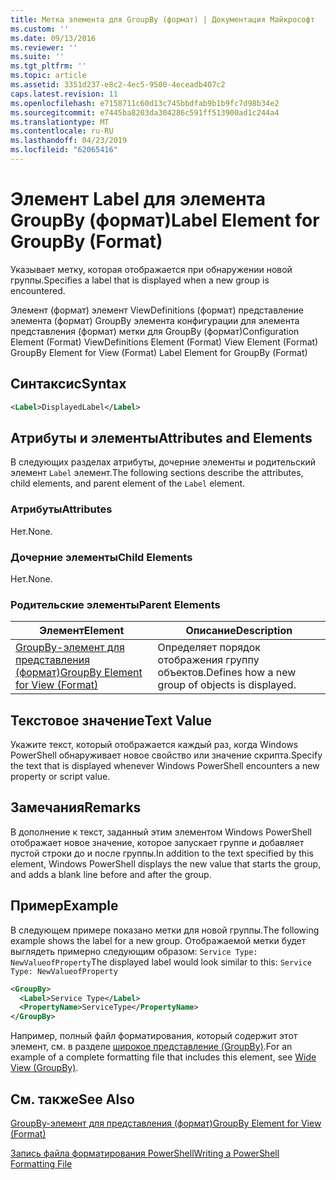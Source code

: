 ```yaml
---
title: Метка элемента для GroupBy (формат) | Документация Майкрософт
ms.custom: ''
ms.date: 09/13/2016
ms.reviewer: ''
ms.suite: ''
ms.tgt_pltfrm: ''
ms.topic: article
ms.assetid: 3351d237-e8c2-4ec5-9500-4eceadb407c2
caps.latest.revision: 11
ms.openlocfilehash: e7158711c60d13c745bbdfab9b1b9fc7d98b34e2
ms.sourcegitcommit: e7445ba8203da304286c591ff513900ad1c244a4
ms.translationtype: MT
ms.contentlocale: ru-RU
ms.lasthandoff: 04/23/2019
ms.locfileid: "62065416"
---
```

# <a name="label-element-for-groupby-format"></a><span data-ttu-id="1f722-102">Элемент Label для элемента GroupBy (формат)</span><span class="sxs-lookup"><span data-stu-id="1f722-102">Label Element for GroupBy (Format)</span></span>

<span data-ttu-id="1f722-103">Указывает метку, которая отображается при обнаружении новой группы.</span><span class="sxs-lookup"><span data-stu-id="1f722-103">Specifies a label that is displayed when a new group is encountered.</span></span>

<span data-ttu-id="1f722-104">Элемент (формат) элемент ViewDefinitions (формат) представление элемента (формат) GroupBy элемента конфигурации для элемента представления (формат) метки для GroupBy (формат)</span><span class="sxs-lookup"><span data-stu-id="1f722-104">Configuration Element (Format) ViewDefinitions Element (Format) View Element (Format) GroupBy Element for View (Format) Label Element for GroupBy (Format)</span></span>

## <a name="syntax"></a><span data-ttu-id="1f722-105">Синтаксис</span><span class="sxs-lookup"><span data-stu-id="1f722-105">Syntax</span></span>

```xml
<Label>DisplayedLabel</Label>
```

## <a name="attributes-and-elements"></a><span data-ttu-id="1f722-106">Атрибуты и элементы</span><span class="sxs-lookup"><span data-stu-id="1f722-106">Attributes and Elements</span></span>

<span data-ttu-id="1f722-107">В следующих разделах атрибуты, дочерние элементы и родительский элемент `Label` элемент.</span><span class="sxs-lookup"><span data-stu-id="1f722-107">The following sections describe the attributes, child elements, and parent element of the `Label` element.</span></span>

### <a name="attributes"></a><span data-ttu-id="1f722-108">Атрибуты</span><span class="sxs-lookup"><span data-stu-id="1f722-108">Attributes</span></span>

<span data-ttu-id="1f722-109">Нет.</span><span class="sxs-lookup"><span data-stu-id="1f722-109">None.</span></span>

### <a name="child-elements"></a><span data-ttu-id="1f722-110">Дочерние элементы</span><span class="sxs-lookup"><span data-stu-id="1f722-110">Child Elements</span></span>

<span data-ttu-id="1f722-111">Нет.</span><span class="sxs-lookup"><span data-stu-id="1f722-111">None.</span></span>

### <a name="parent-elements"></a><span data-ttu-id="1f722-112">Родительские элементы</span><span class="sxs-lookup"><span data-stu-id="1f722-112">Parent Elements</span></span>

|<span data-ttu-id="1f722-113">Элемент</span><span class="sxs-lookup"><span data-stu-id="1f722-113">Element</span></span>|<span data-ttu-id="1f722-114">Описание</span><span class="sxs-lookup"><span data-stu-id="1f722-114">Description</span></span>|
|-------------|-----------------|
|[<span data-ttu-id="1f722-115">GroupBy-элемент для представления (формат)</span><span class="sxs-lookup"><span data-stu-id="1f722-115">GroupBy Element for View (Format)</span></span>](./groupby-element-for-view-format.md)|<span data-ttu-id="1f722-116">Определяет порядок отображения группу объектов.</span><span class="sxs-lookup"><span data-stu-id="1f722-116">Defines how a new group of objects is displayed.</span></span>|

## <a name="text-value"></a><span data-ttu-id="1f722-117">Текстовое значение</span><span class="sxs-lookup"><span data-stu-id="1f722-117">Text Value</span></span>

<span data-ttu-id="1f722-118">Укажите текст, который отображается каждый раз, когда Windows PowerShell обнаруживает новое свойство или значение скрипта.</span><span class="sxs-lookup"><span data-stu-id="1f722-118">Specify the text that is displayed whenever Windows PowerShell encounters a new property or script value.</span></span>

## <a name="remarks"></a><span data-ttu-id="1f722-119">Замечания</span><span class="sxs-lookup"><span data-stu-id="1f722-119">Remarks</span></span>

<span data-ttu-id="1f722-120">В дополнение к текст, заданный этим элементом Windows PowerShell отображает новое значение, которое запускает группе и добавляет пустой строки до и после группы.</span><span class="sxs-lookup"><span data-stu-id="1f722-120">In addition to the text specified by this element, Windows PowerShell displays the new value that starts the group, and adds a blank line before and after the group.</span></span>

## <a name="example"></a><span data-ttu-id="1f722-121">Пример</span><span class="sxs-lookup"><span data-stu-id="1f722-121">Example</span></span>

<span data-ttu-id="1f722-122">В следующем примере показано метки для новой группы.</span><span class="sxs-lookup"><span data-stu-id="1f722-122">The following example shows the label for a new group.</span></span> <span data-ttu-id="1f722-123">Отображаемой метки будет выглядеть примерно следующим образом: `Service Type: NewValueofProperty`</span><span class="sxs-lookup"><span data-stu-id="1f722-123">The displayed label would look similar to this: `Service Type: NewValueofProperty`</span></span>

```xml
<GroupBy>
  <Label>Service Type</Label>
  <PropertyName>ServiceType</PropertyName>
</GroupBy>

```

<span data-ttu-id="1f722-124">Например, полный файл форматирования, который содержит этот элемент, см. в разделе [широкое представление (GroupBy)](./wide-view-groupby.md).</span><span class="sxs-lookup"><span data-stu-id="1f722-124">For an example of a complete formatting file that includes this element, see [Wide View (GroupBy)](./wide-view-groupby.md).</span></span>

## <a name="see-also"></a><span data-ttu-id="1f722-125">См. также</span><span class="sxs-lookup"><span data-stu-id="1f722-125">See Also</span></span>

[<span data-ttu-id="1f722-126">GroupBy-элемент для представления (формат)</span><span class="sxs-lookup"><span data-stu-id="1f722-126">GroupBy Element for View (Format)</span></span>](./groupby-element-for-view-format.md)

[<span data-ttu-id="1f722-127">Запись файла форматирования PowerShell</span><span class="sxs-lookup"><span data-stu-id="1f722-127">Writing a PowerShell Formatting File</span></span>](./writing-a-powershell-formatting-file.md)
